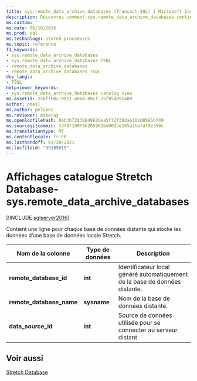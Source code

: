 ```yaml
---
title: sys.remote_data_archive_databases (Transact-SQL) | Microsoft Docs
description: Découvrez comment sys.remote_data_archive_databases contient une ligne pour chaque base de données distante qui stocke des données à partir d’une base de données locale Stretch.
ms.custom: ''
ms.date: 06/10/2016
ms.prod: sql
ms.technology: stored-procedures
ms.topic: reference
f1_keywords:
- sys.remote_data_archive_databases
- sys.remote_data_archive_databases_TSQL
- remote_data_archive_databases
- remote_data_archive_databases_TSQL
dev_langs:
- TSQL
helpviewer_keywords:
- sys.remote_data_archive_databases catalog view
ms.assetid: 25bffb0c-9821-40b4-88cf-75f854891a09
author: pmasl
ms.author: pelopes
ms.reviewer: mikeray
ms.openlocfilehash: 8ab3672838849626ea5f72f392ae102d8565b749
ms.sourcegitcommit: 33f0f190f962059826e002be165a2bef4f9e350c
ms.translationtype: MT
ms.contentlocale: fr-FR
ms.lasthandoff: 01/30/2021
ms.locfileid: "99185015"
---
```

# <a name="stretch-database-catalog-views---sysremote_data_archive_databases"></a>Affichages catalogue Stretch Database-sys.remote_data_archive_databases
[!INCLUDE [sqlserver2016](../../includes/applies-to-version/sqlserver2016.md)]

  Contient une ligne pour chaque base de données distante qui stocke les données d’une base de données locale Stretch.  
  
|Nom de la colonne|Type de données|Description|  
|-----------------|---------------|-----------------|  
|**remote_database_id**|**int**|Identificateur local généré automatiquement de la base de données distante.|  
|**remote_database_name**|**sysname**|Nom de la base de données distante.|  
|**data_source_id**|**int**|Source de données utilisée pour se connecter au serveur distant|  
  
## <a name="see-also"></a>Voir aussi  
 [Stretch Database](../../sql-server/stretch-database/stretch-database.md)  
  
  
